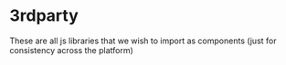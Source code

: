 # 3rdparty

These are all js libraries that we wish to import as components (just for consistency across the platform)
